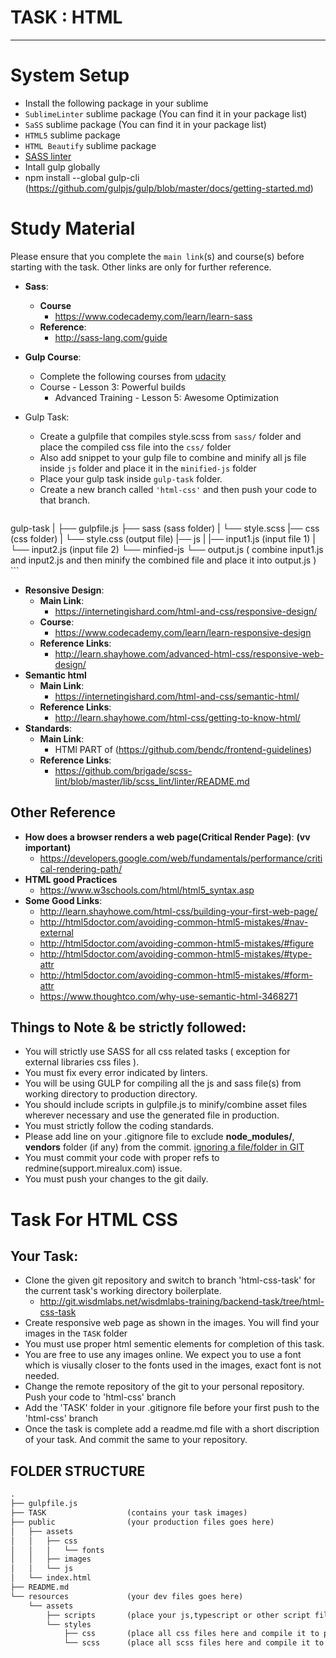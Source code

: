 # TASK : HTML
---------------------------------------------------------
# System Setup
* Install the following package in your sublime 
* `SublimeLinter` sublime package (You can find it in your package list)
* `SaSS` sublime package (You can find it in your package list)
* `HTML5` sublime package
* `HTML Beautify` sublime package
* [SASS linter](https://github.com/brigade/scss-lint)
* Intall gulp globally 
 * npm install --global gulp-cli (https://github.com/gulpjs/gulp/blob/master/docs/getting-started.md)

# Study Material
Please ensure that you complete the `main link`(s) and course(s) before starting with the task. Other links are only for further reference.
* **Sass**:
   * **Course** 
     * https://www.codecademy.com/learn/learn-sass
   * **Reference**: 
     * http://sass-lang.com/guide
* **Gulp Course**:
   * Complete the following courses from [udacity](https://classroom.udacity.com/courses/ud892/lessons/5332430837/concepts/53252207760923#)
   * Course - Lesson 3: Powerful builds
     * Advanced Training - Lesson 5: Awesome Optimization
* Gulp Task:
   * Create a gulpfile that compiles style.scss from `sass/` folder and place the compiled css file into the `css/` folder
   * Also add snippet to your gulp file to combine and minify all js file inside `js` folder and place it in the `minified-js` folder 
   * Place your gulp task inside `gulp-task` folder.
   * Create a new branch called `'html-css'` and then push your code to that branch.

    ```html
gulp-task
    |
    ├── gulpfile.js
    ├── sass               (sass folder)
    | └── style.scss
    |── css                (css folder)
    |   └── style.css      (output file)
    |── js
    |    |── input1.js     (input file 1)
    |    └── input2.js     (input file 2)
    └── minfied-js
      └── output.js       ( combine input1.js and input2.js and then minify the combined file and place it into output.js )
    ```


* **Resonsive Design**:
    * **Main Link**:
      * https://internetingishard.com/html-and-css/responsive-design/
    * **Course**:
      * https://www.codecademy.com/learn/learn-responsive-design
    * **Reference Links**:
      * http://learn.shayhowe.com/advanced-html-css/responsive-web-design/
* **Semantic html**
   * **Main Link**:
     * https://internetingishard.com/html-and-css/semantic-html/
   * **Reference Links**:
     * http://learn.shayhowe.com/html-css/getting-to-know-html/
* **Standards**:
   * **Main Link**:
     * HTMl PART of (https://github.com/bendc/frontend-guidelines)
   * **Reference Links**:
     * https://github.com/brigade/scss-lint/blob/master/lib/scss_lint/linter/README.md


## Other Reference
* **How does a browser renders a web page(Critical Render Page)**:  **(vv important)**
   * https://developers.google.com/web/fundamentals/performance/critical-rendering-path/
* **HTML good Practices**
   * https://www.w3schools.com/html/html5_syntax.asp
* **Some Good Links**:
   * http://learn.shayhowe.com/html-css/building-your-first-web-page/
   * http://html5doctor.com/avoiding-common-html5-mistakes/#nav-external
   * http://html5doctor.com/avoiding-common-html5-mistakes/#figure
   * http://html5doctor.com/avoiding-common-html5-mistakes/#type-attr
   * http://html5doctor.com/avoiding-common-html5-mistakes/#form-attr
   * https://www.thoughtco.com/why-use-semantic-html-3468271

 ## Things to Note & be strictly followed:
* You will strictly use SASS for all css related tasks ( exception for external libraries css files ).
* You must fix every error indicated by linters.
* You will be using GULP for compiling all the js and sass file(s) from working directory to production directory.
* You should include scripts in gulpfile.js to minify/combine asset files wherever necessary and use the generated file in production.
* You must strictly follow the coding standards.
* Please add line on your .gitignore file to exclude **node_modules/**, **vendors** folder (if any) from the commit. [ignoring a file/folder in GIT](https://help.github.com/articles/ignoring-files/)
* You must commit your code with proper refs to redmine(support.mirealux.com) issue.
* You must push your changes to the git daily.

# Task For HTML CSS


## Your Task:
* Clone the given git repository and switch to branch 'html-css-task' for the current task's working directory boilerplate.
   * http://git.wisdmlabs.net/wisdmlabs-training/backend-task/tree/html-css-task
* Create responsive web page as shown in the images. You will find your images in the `TASK` folder 
* You must use proper html sementic elements for completion of this task.
* You are free to use any images online. We expect you to use a font which is viusally closer to the fonts used in the images, exact font is not needed.
* Change the remote repository of the git to your personal repository. Push your code to 'html-css' branch
* Add the 'TASK' folder in your .gitignore file before your first push to the 'html-css' branch
* Once the task is complete add a readme.md file with a short discription of your task. And commit the same to your repository. 

## FOLDER STRUCTURE


```html
.
├── gulpfile.js
├── TASK                  (contains your task images)
├── public                (your production files goes here)
│   ├── assets
│   │   ├── css
│   │   │   └── fonts
│   │   ├── images
│   │   └── js
│   └── index.html
├── README.md
└── resources             (your dev files goes here)
    └── assets
        ├── scripts       (place your js,typescript or other script files here)
        └── styles 
            ├── css       (place all css files here and compile it to production css folder using gulp)
            └── scss      (place all scss files here and compile it to production css folder using gulp)
```
